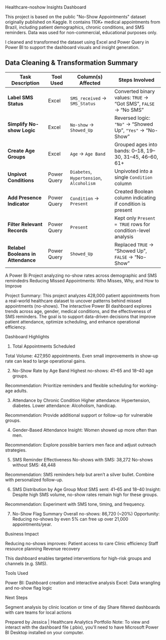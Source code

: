 Healthcare-noshow Insights Dashboard


This project is based on the public "No-Show Appointments" dataset originally published on Kaggle. 
It contains 110K+ medical appointments from Brazil, including patient demographics, chronic conditions, and SMS reminders.
Data was used for non-commercial, educational purposes only.

I cleaned and transformed the dataset using Excel and Power Query in Power BI to support the dashboard visuals and insight generation.


## Data Cleaning & Transformation Summary

| Task Description                     | Tool Used    | Column(s) Affected                    | Steps Involved                                                                 |
|-------------------------------------|--------------|----------------------------------------|--------------------------------------------------------------------------------|
| **Label SMS Status**                | Excel        | `SMS_received` → `SMS_Status`         | Converted binary values: `TRUE` → “Got SMS”, `FALSE` → “No SMS”               |
| **Simplify No-show Logic**          | Excel        | `No-show` → `Showed_Up`               | Reversed logic: `"No"` → “Showed Up”, `"Yes"` → “No-Show”                     |
| **Create Age Groups**               | Excel        | `Age` → `Age Band`                    | Grouped ages into bands: 0–18, 19–30, 31–45, 46–60, 61+                        |
| **Unpivot Conditions**              | Power Query  | `Diabetes`, `Hypertension`, `Alcoholism` | Unpivoted into a single `Condition` column                                     |
| **Add Presence Indicator**          | Power Query  | `Condition` → `Present`               | Created Boolean column indicating if condition is present                      |
| **Filter Relevant Records**         | Power Query  | `Present`                             | Kept only `Present = TRUE` rows for condition-level analysis                  |
| **Relabel Booleans in Attendance**  | Power Query  | `Showed_Up`                           | Replaced `TRUE` → “Showed Up”, `FALSE` → “No-Show”                             |



A Power Bi Project analyzing no-show rates across demographic and SMS remindedrs
Reducing Missed Appointments: Who Misses, Why, and How to Improve

Project Summary:
This project analyzes 428,000 patient appointments from a real-world healthcare dataset to uncover patterns behind missed appointments (no-shows). 
The interactive Power BI dashboard explores trends across age, gender, medical conditions, and the effectiveness of SMS reminders. 
The goal is to support data-driven decisions that improve patient attendance, optimize scheduling, and enhance operational efficiency.

Dashboard Highlights

1. Total Appointments Scheduled

Total Volume: 427,950 appointments.
Even small improvements in show-up rate can lead to large operational gains.

2. No-Show Rate by Age Band
Highest no-shows: 41–65 and 18–40 age groups.

Recommendation: Prioritize reminders and flexible scheduling for working-age adults.

3. Attendance by Chronic Condition
Higher attendance: Hypertension, diabetes.
Lower attendance: Alcoholism, handicap.

Recommendation: Provide additional support or follow-up for vulnerable groups.

4. Gender-Based Attendance
Insight: Women showed up more often than men.

Recommendation: Explore possible barriers men face and adjust outreach strategies.

5. SMS Reminder Effectiveness
No-shows with SMS: 38,272
No-shows without SMS: 48,448

Recommendation: SMS reminders help but aren’t a silver bullet. Combine with personalized follow-up.

6. SMS Distribution by Age Group
Most SMS sent: 41–65 and 18–40
Insight: Despite high SMS volume, no-show rates remain high for these groups.

Recommendation: Experiment with SMS tone, timing, and frequency.

7. No-Show Flag Summary
Overall no-shows: 86,720 (~20%)
Opportunity: Reducing no-shows by even 5% can free up over 21,000 appointments/year.

Business Impact

Reducing no-shows improves:
Patient access to care
Clinic efficiency
Staff resource planning
Revenue recovery

This dashboard enables targeted interventions for high-risk groups and channels (e.g. SMS).

Tools Used

Power BI: Dashboard creation and interactive analysis
Excel: Data wrangling and no-show flag logic

Next Steps

Segment analysis by clinic location or time of day
Share filtered dashboards with care teams for local actions


Prepared by Jessica | Healthcare Analytics Portfolio
Note: To view and interact with the dashboard file (.pbix), you'll need to have Microsoft Power BI Desktop installed on your computer.

